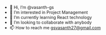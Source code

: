 - 👋 Hi, I’m @vasanth-gs
- 👀 I’m interested in Project Management
- 🌱 I’m currently learning React technology
- 💞️ I’m looking to collaborate with anybody
- 📫 How to reach me gsvasanth27@gmail.com

<!---
vasanth-gs/vasanth-gs is a ✨ special ✨ repository because its `README.md` (this file) appears on your GitHub profile.
You can click the Preview link to take a look at your changes.
--->
